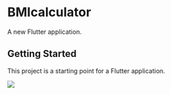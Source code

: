 # BMIcalculator

A new Flutter application.

## Getting Started

This project is a starting point for a Flutter application.

![](images/home.jpg)

